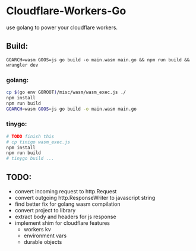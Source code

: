 # Cloudflare-Workers-Go

use golang to power your cloudflare workers.

## Build:
`GOARCH=wasm GOOS=js go build -o main.wasm main.go && npm run build && wrangler dev`
### golang:
```bash
cp $(go env GOROOT)/misc/wasm/wasm_exec.js ./
npm install
npm run build
GOARCH=wasm GOOS=js go build -o main.wasm main.go
```

### tinygo:
```bash
# TODO finish this
# cp tinigo wasm_exec.js
npm install
npm run build
# tinygo build ...
```

## TODO:
- convert incoming request to http.Request
- convert outgoing http.ResponseWriter to javascript string
- find better fix for golang wasm compilation
- convert project to library
- extract body and headers for js response
- implement shim for cloudflare features
  - workers kv
  - environment vars
  - durable objects
